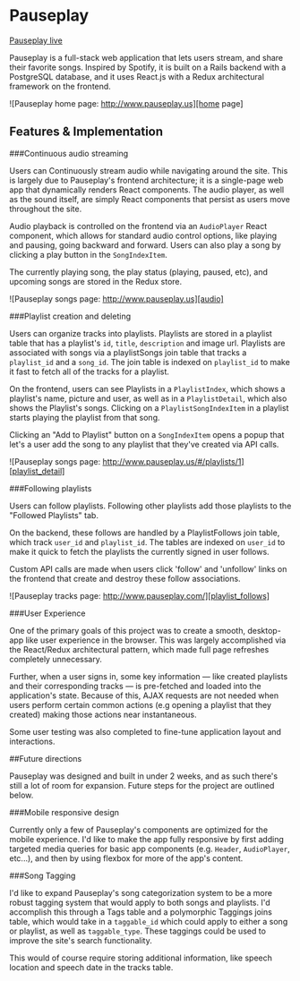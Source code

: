 # Pauseplay

[Pauseplay live][prodlink]

Pauseplay is a full-stack web application that lets users stream, and share their favorite songs. Inspired by Spotify, it is built on a Rails backend with a PostgreSQL database, and it uses React.js with a Redux architectural framework on the frontend.  

![Pauseplay home page: http://www.pauseplay.us][home page]

## Features & Implementation

###Continuous audio streaming

Users can Continuously stream audio while navigating around the site. This is largely due to Pauseplay's frontend architecture; it is a single-page web app that dynamically renders React components. The audio player, as well as the sound itself, are simply React components that persist as users move throughout the site.

Audio playback is controlled on the frontend via an `AudioPlayer` React component, which allows for standard audio control options, like playing and pausing, going backward and forward. Users can also play a song by clicking a play button in the `SongIndexItem`.

The currently playing song, the play status (playing, paused, etc), and upcoming songs are stored in the Redux store.

![Pauseplay songs page: http://www.pauseplay.us][audio]


###Playlist creation and deleting

Users can organize tracks into playlists. Playlists are stored in a playlist table that has a playlist's `id`, `title`, `description` and image url. Playlists are associated with songs via a playlistSongs join table that tracks a `playlist_id` and a `song_id`. The join table is indexed on `playlist_id` to make it fast to fetch all of the tracks for a playlist.

On the frontend, users can see Playlists in a `PlaylistIndex`, which shows a playlist's name, picture and user, as well as in a `PlaylistDetail`, which also shows the Playlist's songs. Clicking on a `PlaylistSongIndexItem` in a playlist starts playing the playlist from that song.

Clicking an "Add to Playlist" button on a `SongIndexItem` opens a popup that let's a user add the song to any playlist that they've created via API calls.

![Pauseplay songs page: http://www.pauseplay.us/#/playlists/1][playlist_detail]

###Following playlists

Users can follow playlists. Following other playlists add those playlists to the "Followed Playlists" tab.

On the backend, these follows are handled by a PlaylistFollows join table, which track `user_id` and `playlist_id`. The tables are indexed on `user_id` to make it quick to fetch the playlists the currently signed in user follows.

Custom API calls are made when users click 'follow' and 'unfollow' links on the frontend that create and destroy these follow associations.

![Pauseplay tracks page: http://www.pauseplay.com/][playlist_follows]


###User Experience

One of the primary goals of this project was to create a smooth, desktop-app like user experience in the browser. This was largely accomplished via the React/Redux architectural pattern, which made full page refreshes completely unnecessary.

Further, when a user signs in, some key information &mdash; like created playlists and their corresponding tracks &mdash; is pre-fetched and loaded into the application's state. Because of this, AJAX requests are not needed when users perform certain common actions (e.g opening a playlist that they created) making those actions near instantaneous.

Some user testing was also completed to fine-tune application layout and interactions.

##Future directions

Pauseplay was designed and built in under 2 weeks, and as such there's still a lot of room for expansion. Future steps for the project are outlined below.


###Mobile responsive design

Currently only a few of Pauseplay's components are optimized for the mobile experience. I'd like to make the app fully responsive by first adding targeted media queries for basic app components (e.g. `Header`, `AudioPlayer`, etc...), and then by using flexbox for more of the app's content.

###Song Tagging

I'd like to expand Pauseplay's song categorization system to be a more robust tagging system that would apply to both songs and playlists. I'd accomplish this through a Tags table and a polymorphic Taggings joins table, which would take in a `taggable_id` which could apply to either a song or playlist, as well as `taggable_type`. These taggings could be used to improve the site's search functionality.


This would of course require storing additional information, like speech location and speech date in the tracks table.

[prodlink]: http://www.pauseplay.us
[home page]: ./docs/images/home.png "Pauseplay home page"
[audio]: ./docs/images/audio.png "Pauseplay audio player"
[playlist_detail]: ./docs/images/playlist_detail.png "Playlist detail page"
[playlist_follows]: ./docs/images/playlist_follows.png "Playlists follows page"
